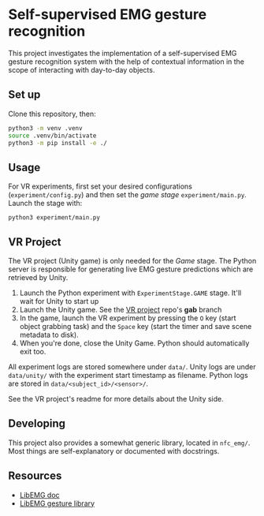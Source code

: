 # Self-supervised EMG gesture recognition

This project investigates the implementation of a self-supervised EMG gesture recognition system with the help of contextual information in the scope of interacting with day-to-day objects.

## Set up

Clone this repository, then:

```bash
python3 -m venv .venv
source .venv/bin/activate
python3 -m pip install -e ./
```

## Usage

For VR experiments, first set your desired configurations (`experiment/config.py`) and then set the _game stage_ `experiment/main.py`. Launch the stage with:

`python3 experiment/main.py`

## VR Project

The VR project (Unity game) is only needed for the _Game_ stage. The Python server is responsible for generating live EMG gesture predictions which are retrieved by Unity.

1. Launch the Python experiment with `ExperimentStage.GAME` stage. It'll wait for Unity to start up
2. Launch the Unity game. See the [VR project](https://github.com/ThomasLabbe01/VrGameRFID) repo's **gab** branch
3. In the game, launch the VR experiment by pressing the `O` key (start object grabbing task) and the `Space` key (start the timer and save scene metadata to disk).
4. When you're done, close the Unity Game. Python should automatically exit too.

All experiment logs are stored somewhere under `data/`. Unity logs are under `data/unity/` with the experiment start timestamp as filename. Python logs are stored in `data/<subject_id>/<sensor>/`.

See the VR project's readme for more details about the Unity side.

## Developing

This project also provides a somewhat generic library, located in `nfc_emg/`. Most things are self-explanatory or documented with docstrings.

## Resources

- [LibEMG doc](https://libemg.github.io/libemg/#)
- [LibEMG gesture library](https://github.com/libemg/LibEMGGestures)
